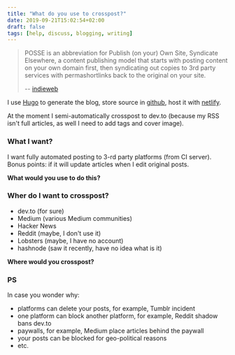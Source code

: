 ```yaml
---
title: "What do you use to crosspost?"
date: 2019-09-21T15:02:54+02:00
draft: false
tags: [help, discuss, blogging, writing]
---
```


> POSSE is an abbreviation for Publish (on your) Own Site, Syndicate Elsewhere, a content publishing model that starts with posting content on your own domain first, then syndicating out copies to 3rd party services with permashortlinks back to the original on your site.
>
> -- [indieweb](https://indieweb.org/POSSE)

<!--more-->

I use [Hugo](https://gohugo.io) to generate the blog, store source in [github](https://github.com/stereobooster/stereobooster.com), host it with [netlify](https://www.netlify.com).

At the moment I semi-automatically crosspost to dev.to (because my RSS isn't full articles, as well I need to add tags and cover image).

### What I want?

I want fully automated posting to 3-rd party platforms (from CI server). Bonus points: if it will update articles when I edit original posts.

**What would you use to do this?**

### Wher do I want to crosspost?

- dev.to (for sure)
- Medium (various Medium communities)
- Hacker News
- Reddit (maybe, I don't use it)
- Lobsters (maybe, I have no account)
- hashnode (saw it recently, have no idea what is it)

**Where would you crosspost?**

### PS

In case you wonder why:

- platforms can delete your posts, for example, Tumblr incident
- one platform can block another platform, for example, Reddit shadow bans dev.to
- paywalls, for example, Medium place articles behind the paywall
- your posts can be blocked for geo-political reasons
- etc.
